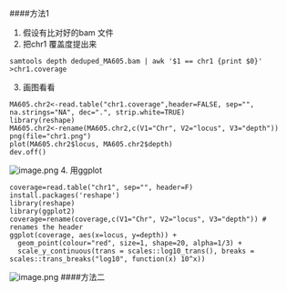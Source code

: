 ####方法1
1. 假设有比对好的bam 文件
2. 把chr1 覆盖度提出来
```
samtools depth deduped_MA605.bam | awk '$1 == chr1 {print $0}'  >chr1.coverage
```
3. 画图看看 
```
MA605.chr2<-read.table("chr1.coverage",header=FALSE, sep="", na.strings="NA", dec=".", strip.white=TRUE)
library(reshape)
MA605.chr2<-rename(MA605.chr2,c(V1="Chr", V2="locus", V3="depth"))
png(file="chr1.png")
plot(MA605.chr2$locus, MA605.chr2$depth)
dev.off()
```
![image.png](https://upload-images.jianshu.io/upload_images/6634703-f218808ccbb68c0e.png?imageMogr2/auto-orient/strip%7CimageView2/2/w/1240)
4. 用ggplot
```
coverage=read.table("chr1", sep="", header=F)
install.packages('reshape')
library(reshape)
library(ggplot2)
coverage=rename(coverage,c(V1="Chr", V2="locus", V3="depth")) # renames the header
ggplot(coverage, aes(x=locus, y=depth)) +
  geom_point(colour="red", size=1, shape=20, alpha=1/3) +
  scale_y_continuous(trans = scales::log10_trans(), breaks = scales::trans_breaks("log10", function(x) 10^x))
```
![image.png](https://upload-images.jianshu.io/upload_images/6634703-d32b9b3a35afce21.png?imageMogr2/auto-orient/strip%7CimageView2/2/w/1240)
####方法二
